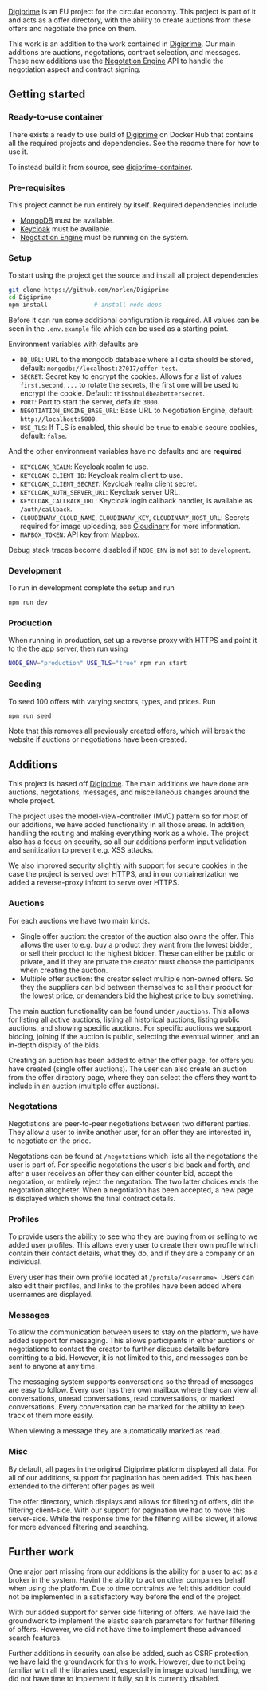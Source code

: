 [Digiprime](https://www.digiprime.eu/) is an EU project for the circular economy. This project is part of it and acts as a offer directory, with the ability to create auctions from these offers and negotiate the price on them.

This work is an addition to the work contained in [Digiprime](https://github.com/ShaiFernandez/Digiprime). Our main additions are auctions, negotations, contract selection, and messages. These new additions use the [Negotation Engine](https://github.com/norlen/NegotiationEngine) API to handle the negotiation aspect and contract signing.

## Getting started

### Ready-to-use container

There exists a ready to use build of [Digiprime](https://hub.docker.com/r/norlen/digiprime) on Docker Hub that contains all the required projects and dependencies. See the readme there for how to use it.

To instead build it from source, see [digiprime-container](https://github.com/norlen/digiprime-container).

### Pre-requisites

This project cannot be run entirely by itself. Required dependencies include

- [MongoDB](https://www.mongodb.com/) must be available.
- [Keycloak](https://www.keycloak.org/) must be available.
- [Negotiation Engine](https://github.com/norlen/NegotiationEngine) must be running on the system.

### Setup

To start using the project get the source and install all project dependencies

```bash
git clone https://github.com/norlen/Digiprime
cd Digiprime
npm install             # install node deps
```

Before it can run some additional configuration is required. All values can be seen in the `.env.example` file which can be used as a starting point.

Environment variables with defaults are

- `DB_URL`: URL to the mongodb database where all data should be stored, default: `mongodb://localhost:27017/offer-test`.
- `SECRET`: Secret key to encrypt the cookies. Allows for a list of values `first,second,...` to rotate the secrets, the first one will be used to encrypt the cookie. Default: `thisshouldbeabettersecret`.
- `PORT`: Port to start the server, default: `3000`.
- `NEGOTIATION_ENGINE_BASE_URL`: Base URL to Negotiation Engine, default: `http://localhost:5000`.
- `USE_TLS`: If TLS is enabled, this should be `true` to enable secure cookies, default: `false`.

And the other environment variables have no defaults and are **required**

- `KEYCLOAK_REALM`: Keycloak realm to use.
- `KEYCLOAK_CLIENT_ID`: Keycloak realm client to use.
- `KEYCLOAK_CLIENT_SECRET`: Keycloak realm client secret.
- `KEYCLOAK_AUTH_SERVER_URL`: Keycloak server URL.
- `KEYCLOAK_CALLBACK_URL`: Keycloak login callback handler, is available as `/auth/callback`.
- `CLOUDINARY_CLOUD_NAME`, `CLOUDINARY_KEY`, `CLOUDINARY_HOST_URL`: Secrets required for image uploading, see [Cloudinary](https://cloudinary.com/) for more information.
- `MAPBOX_TOKEN`: API key from [Mapbox](https://www.mapbox.com/).

Debug stack traces become disabled if `NODE_ENV` is not set to `development`.

### Development

To run in development complete the setup and run

```bash
npm run dev
```

### Production

When running in production, set up a reverse proxy with HTTPS and point it to the the app server, then run using

```bash
NODE_ENV="production" USE_TLS="true" npm run start
```

### Seeding

To seed 100 offers with varying sectors, types, and prices. Run

```bash
npm run seed
```

Note that this removes all previously created offers, which will break the website if auctions or negotiations have been created.


## Additions

This project is based off [Digiprime](https://github.com/ShaiFernandez/Digiprime). The main additions we have done are auctions, negotations, messages, and miscellaneous changes around the whole project.

The project uses the model-view-controller (MVC) pattern so for most of our additions, we have added functionality in all those areas. In addition, handling the routing and making everything work as a whole. The project also has a focus on security, so all our additions perform input validation and sanitization to prevent e.g. XSS attacks.

We also improved security slightly with support for secure cookies in the case the project is served over HTTPS, and in our containerization we added a reverse-proxy infront to serve over HTTPS.

### Auctions

For each auctions we have two main kinds. 

- Single offer auction: the creator of the auction also owns the offer. This allows the user to e.g. buy a product they want from the lowest bidder, or sell their product to the highest bidder. These can either be public or private, and if they are private the creator must choose the participants when creating the auction.
- Multiple offer auction: the creator select multiple non-owned offers. So they the suppliers can bid between themselves to sell their product for the lowest price, or demanders bid the highest price to buy something.

The main auction functionality can be found under `/auctions`. This allows for listing all active auctions, listing all historical auctions, listing public auctions, and showing specific auctions. For specific auctions we support bidding, joining if the auction is public, selecting the eventual winner, and an in-depth display of the bids.

Creating an auction has been added to either the offer page, for offers you have created (single offer auctions). The user can also create an auction from the offer directory page, where they can select the offers they want to include in an auction (multiple offer auctions).

### Negotations

Negotiations are peer-to-peer negotiations between two different parties. They allow a user to invite another user, for an offer they are interested in, to negotiate on the price.

Negotations can be found at `/negotations` which lists all the negotations the user is part of. For specific negotations the user's bid back and forth, and after a user receives an offer they can either counter bid, accept the negotation, or entirely reject the negotation. The two latter choices ends the negotation altogheter. When a negotiation has been accepted, a new page is displayed which shows the final contract details.

### Profiles

To provide users the ability to see who they are buying from or selling to we added user profiles. This allows every user to create their own profile which contain their contact details, what they do, and if they are a company or an individual.

Every user has their own profile located at `/profile/<username>`. Users can also edit their profiles, and links to the profiles have been added where usernames are displayed.

### Messages

To allow the communication between users to stay on the platform, we have added support for messaging. This allows participants in either auctions or negotiations to contact the creator to further discuss details before comitting to a bid. However, it is not limited to this, and messages can be sent to anyone at any time.

The messaging system supports conversations so the thread of messages are easy to follow. Every user has their own mailbox where they can view all conversations, unread conversations, read conversations, or marked conversations. Every conversation can be marked for the ability to keep track of them more easily.

When viewing a message they are automatically marked as read.

### Misc

By default, all pages in the original Digiprime platform displayed all data. For all of our additions, support for pagination has been added. This has been extended to the different offer pages as well.

The offer directory, which displays and allows for filtering of offers, did the filtering client-side. With our support for pagination we had to move this server-side. While the response time for the filtering will be slower, it allows for more advanced filtering and searching.

## Further work

One major part missing from our additions is the ability for a user to act as a broker in the system. Havint the ability to act on other companies behalf when using the platform. Due to time contraints we felt this addition could not be implemented in a satisfactory way before the end of the project.

With our added support for server side filtering of offers, we have laid the groundwork to implement the elastic search parameters for further filtering of offers. However, we did not have time to implement these advanced search features.

Further additions in security can also be added, such as CSRF protection, we have laid the groundwork for this to work. However, due to not being familiar with all the libraries used, especially in image upload handling, we did not have time to implement it fully, so it is currently disabled.
